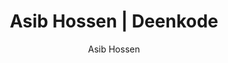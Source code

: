 ---
title: "Asib Hossen | Deenkode"
author: "Asib Hossen"
url: "author/asibhossen/"
layout: "author"
---